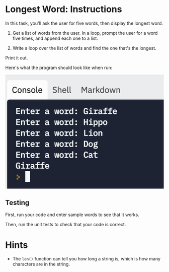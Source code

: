 # Longest Word: Instructions

In this task, you'll ask the user for five words, then display the longest word.

1. Get a list of words from the user. In a loop, prompt the user for a word five times, and append each one to a list.

2. Write a loop over the list of words and find the one that's the longest.

Print it out.


Here's what the program should look like when run:

![](sample-run.png)

## Testing

First, run your code and enter sample words to see that it works. 

Then, run the unit tests to check that your code is correct.

# Hints

* The `len()` function can tell you how long a string is, which is how many characters are in the string.
